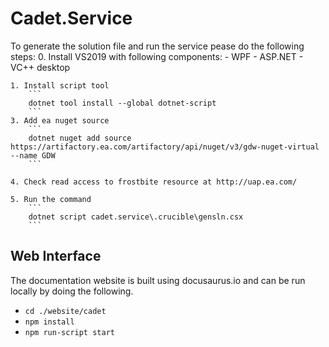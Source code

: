 # Cadet.Service

To generate the solution file and run the service pease do the following steps:
    0. Install VS2019 with following components:
		- WPF 
		- ASP.NET
		- VC++ desktop
   
    1. Install script tool
        ```
        dotnet tool install --global dotnet-script
        ```      
    3. Add ea nuget source
        ```
        dotnet nuget add source https://artifactory.ea.com/artifactory/api/nuget/v3/gdw-nuget-virtual --name GDW
        ```
    
    4. Check read access to frostbite resource at http://uap.ea.com/
   
    5. Run the command
        ```
        dotnet script cadet.service\.crucible\gensln.csx
        ```


## Web Interface 

The documentation website is built using docusaurus.io and can be run locally by doing the following.

* `cd ./website/cadet`
* `npm install`
* `npm run-script start` 
